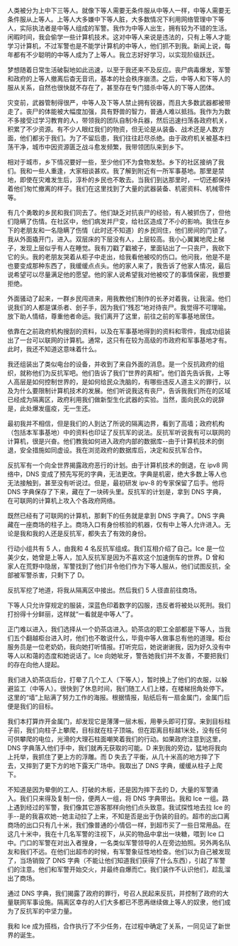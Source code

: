 人类被分为上中下三等人。就像下等人需要无条件服从中等人一样，中等人需要无条件服从上等人。上等人大多嫌中下等人脏，大多数情况下利用网络管理中下等人，实际执法者是中等人组成的军警。我作为中等人出生，拥有较为不错的生活。闲暇时间，我会偷学一些计算机技术。这对中等人来说是违法的，只有上等人才能学习计算机，不过军警也是不能学计算机的中等人，他们抓不到我。新闻上说，每年都有不少聪明的中等人成为了上等人。我立志好好学习，以实现阶级跃迁。

梦想随着日常生活破裂地如此迅速，以至于我还来不及反应。丧尸病毒爆发，军警和政府的上等人撤离后杳无音讯，基本的社会秩序崩溃。之后，中等人和下等人的服从关系，自然也很快就不存在了，甚至存在专门猎杀中等人的下等人团体。

灾变前，武器管制得很严，中等人及下等人禁止拥有锐器，而且大多数武器都被带走了。丧尸的体能被大幅度加强，具有野兽的智力，普通人难以抵挡。我作为为数不多接受过学习教育的人，带领我的团队自制冷兵器，然后迅速扫荡各政府机关，积累了不少资源。有不少人眼红我们的物资，但无论是从装备、战术还是人数方面，他们都劣于我们。为了不留后患，我们往往赶尽杀绝。由于政府机关被基本扫荡干净，城市中因资源匮乏战斗愈发频繁，我带领团队来到乡下。

相对于城市，乡下情况要好一些，至少他们不为食物发愁。乡下的社区接纳了我们。我和一些人重逢，大家相谈甚欢。我了解到附近有一所军事基地。那里是禁地，即使在灾难发生后，淳朴的乡民也不敢去。当我们到达那里时，一切还都保持着他们匆忙撤离的样子。我们在这里找到了大量的武器装备、机密资料、机械零件等。

有几个勇敢的乡民和我们同去了。他们缺乏对抗丧尸的经验，有人被抓伤了，但他们隐瞒了伤情。在社区中，他们病发并尸变，给社区造成了不小的影响。我住在乡下的老朋友和一名隐瞒了伤情（此时还不知道）的乡民同住，他们房间的门锁了。我从外面撬开门，进入。双层床的下层没有人，上层较高。我小心翼翼地爬上梯子，发现上层似乎有人在睡觉。我有刀戳了戳被子，里面钻出了一只丧尸，我砍下它的头。我的老朋友哭着从柜子中走出，给我看他被咬的伤口。他问我，他是不是也要变成那种东西了，我缓缓点点头。他的家人来了，我告诉了他家人情况，最后说希望可以尽量满足他的愿望。他的家人说希望我对他被咬了的事情保密，我想要拒绝。

外面骚动了起来，一群乡民闯进来，用我教他们制作的长矛对着我，让我滚。他们说我们的人都是谋杀者、刽子手，因为我们“残忍”地对待丧尸。我觉得不可理喻。放下助人情结，尊重他者命运。我们离开了这里，前往之前的军事基地居住。

依靠在之前政府机构搜刮的资料，以及在军事基地得到的资料和零件，我成功组装出了一台可以联网的计算机。通常，这只有在较为高级的市政府和军事基地才有。此时，我还不知道这意味着什么。

我还组装出了类似电台的设备，并收到了来自外面的消息。是一个反抗政府的组织，就称他们为反抗军吧。他们告诉了我们“世界的真相”。他们首先告诉我，上等人高层是如何控制世界的，是如何给民众洗脑的，有哪些违反人道主义的罪行，以及为什么要限制计算机技术的发展。他们听说我这有丧尸，告诉我我们所在的区域已经成为隔离区，政府利用我们做新型生化武器的实验。当然，面向民众的说辞是，此处爆发瘟疫，无一生还。

最初我并不相信，但是我们的人到达了所说的隔离边界，看到了高墙；政府机构（包括本军事基地）中的资料也印证了反抗军的说法。反抗军听说我有可以联网的计算机，很是兴奋。他们教我如何进入政府内部的数据库--由于计算机技术的倒退，安全措施如同虚设。我在浏览政府的数据库后，决定和反抗军合作。

反抗军有一个向全世界揭露政府恶行的计划。由于计算机技术的倒退，在 ipv8 网络中，DNS 变成了预先写死的字典，无法更改。字典是机密，绝大多数上等人也无法接触到，甚至没有听说过。但是，最初研发 ipv-8 的专家保留了后手。他将 DNS 字典保存了下来，藏在了一块砖头里。反抗军的计划是，拿到 DNS 字典，在可联网的计算机上攻入个各政府网络。

既然已经有了可联网的计算机，那剩下的任务就是拿到 DNS 字典了。DNS 字典藏在一座商场的柱子上。商场入口有身份核验的机器，仅有中上等人允许进入。无论是我和我的人还是反抗军，都失去了有效的身份。

行动小组共有 5 人，由我和 4 名反抗军组成。我们互相介绍了自己。Ice 是一位美少女，她曾是上等人，加入反抗军是因为不喜欢这个加速倒车的世界。D 曾和家人在荒野中隐居，军警找到了他们并令他们作为下等人服从，他们试图反抗，全部被军警杀害，只剩下了 D。

反抗军挖了地道，将我从隔离区中接出。然后我们 5 人径直前往商场。

下等人只允许穿规定的服装，深蓝色印着数字的囚服，违反者将被处以死刑。我们打扮得十分鲜丽，这样就“一看就是中等人”了。

正门难以进入，我们选择从一个奶茶店进入。奶茶店的职工全部都是下等人，当我们五个翻越柜台进入时，他们也不敢说什么，毕竟中等人做事总有他的道理。柜台服务员是一位老奶奶，我向她打听情报。打听完后，她说谢谢我，因为好久没有中等人以和蔼的态度和她说话了。Ice 向她呲牙，警告她我们并不友善，不要把我们的存在向他人提起。

我们进入奶茶店后台，打晕了几个工人（下等人），暂时换上了他们的衣服，以躲避监工（中等人）。很快到了休息时间，我们随工人们上楼，在楼梯拐角处停下。这里的“墙”上贴满了努力工作的海报。根据情报，贴纸后有一扇金属门，金属门后便是我们的目标。

我们本打算炸开金属门，却发现它是薄薄一层木板，用拳头即可打穿。来到目标柱子前，我们向柱子上攀爬，目标就在柱子顶端。但在距离目标越1米处，没有任何可供攀爬的电位，光滑的大理石柱面嘲笑着我们的行动。如果政府注意到这里，DNS 字典落入他们手中，我们就再无获取的可能。D 来到我的旁边，猛地将我向上托举，我抓住了更上方的浮雕。而 D 失去了平衡，从几十米高的地方摔了下去，又摔到了更下方的地下露天广场中。我取出了 DNS 字典，缓缓从柱子上爬下。

不知道是因为晕倒的工人、打破的木板，还是因为摔下去的 D，大量的军警涌入。我们只来得及复制一份，便两人一组，将 DNS 字典带出。我和 Ice 一组。路上遇到经过的军警，我们像其它游客那样向他们点头致意。我试探性地去拉 Ice 的手--是的我喜欢她--她主动拉了上来，不知是否是出于伪装的目的。超市的出口离商场的出口只有几十米，我们像普通的小情侣一样，到超市买了一些日常用品。在这几十米中，我在十几名军警的注视下，从买的物品中拿出一块糖，喂到 Ice 口中。门口的军警在对出入者搜身，一名类似军警领导的人在旁边拍照。另外两名队友和我们不远。在他们出超市的时候，有军警象征性地检查。他们以为自己被发现了，当场销毁了 DNS 字典（不能让他们知道我们获得了什么东西），引起了军警们的注意。他们和军警开始交火，并最终自爆而亡。我们装作不认识他们，趁乱溜出了商场。

通过 DNS 字典，我们揭露了政府的罪行，号召人民起来反抗，并控制了政府的大量联网军事设施。隔离区幸存的人们大多都已不愿再继续做上等人的奴隶，他们成为了反抗军的中坚力量。

我和 Ice 成为搭档，合作执行了不少任务，在过程中确定了关系，一同见证了新世界的诞生。

